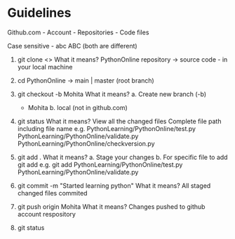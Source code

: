 # Guidelines

Github.com 
    - Account
        - Repositories
            - Code files

Case sensitive
    - abc ABC (both are different)
    
1. git clone <>
What it means?
PythonOnline repository -> source code - in your local machine

2. cd PythonOnline -> main | master (root branch)

3. git checkout -b Mohita
What it means?
a. Create new branch (-b)
    - Mohita
b. local (not in github.com)

4. git status
What it means?
View all the changed files
Complete file path including file name
e.g. 
    PythonLearning/PythonOnline/test.py
    PythonLearning/PythonOnline/validate.py
    PythonLearning/PythonOnline/checkversion.py

5. git add .
What it means?
a. Stage your changes
b. For specific file to add
    git add <path of the changed file separated with space>
    e.g.
    git add PythonLearning/PythonOnline/test.py PythonLearning/PythonOnline/validate.py

6. git commit -m "Started learning python"
What it means?
All staged changed files commited

7. git push origin Mohita
What it means?
Changes pushed to github account respository

8. git status

